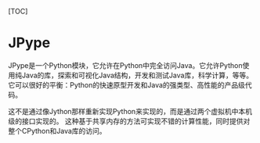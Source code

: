 [TOC]

# JPype

JPype是一个Python模块，它允许在Python中完全访问Java。它允许Python使用纯Java的库，探索和可视化Java结构，开发和测试Java库，科学计算，等等。它可以很好的平衡：Python的快速原型开发和Java的强类型、高性能的产品级代码。

这不是通过像Jython那样重新实现Python来实现的，而是通过两个虚拟机中本机级的接口实现的。 这种基于共享内存的方法可实现不错的计算性能，同时提供对整个CPython和Java库的访问。